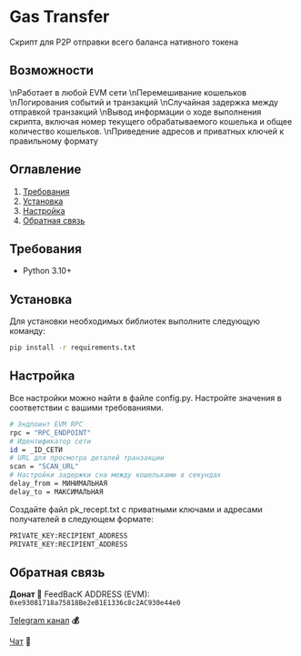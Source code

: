# Gas Transfer
Скрипт для P2P отправки всего баланса нативного токена

## Возможности
\nРаботает в любой EVM сети
\nПеремешивание кошельков
\nЛогирования событий и транзакций 
\nСлучайная задержка между отправкой транзакций
\nВывод информации о ходе выполнения скрипта, включая номер текущего обрабатываемого кошелька и общее количество кошельков.
\nПриведение адресов и приватных ключей к правильному формату

## Оглавление
1. [Требования](#требования)
2. [Установка](#установка)
3. [Настройка](#настройка)
4. [Обратная связь](#обратная-связь)

## Требования <a name="требования"></a>
- Python 3.10+

## Установка <a name="установка"></a>
Для установки необходимых библиотек выполните следующую команду:
```bash
pip install -r requirements.txt
```

## Настройка <a name="настройка"></a>
Все настройки можно найти в файле config.py. Настройте значения в соответствии с вашими требованиями.
```bash
# Эндпоинт EVM RPC
rpc = "RPC_ENDPOINT"
# Идентификатор сети
id = _ID_СЕТИ
# URL для просмотра деталей транзакции
scan = "SCAN_URL"
# Настройки задержки сна между кошельками в секундах
delay_from = МИНИМАЛЬНАЯ
delay_to = МАКСИМАЛЬНАЯ
```
Создайте файл pk_recept.txt с приватными ключами и адресами получателей в следующем формате:
```bash
PRIVATE_KEY:RECIPIENT_ADDRESS
PRIVATE_KEY:RECIPIENT_ADDRESS
```

## Обратная связь <a name="обратная-связь"></a>
**Донат 🍩**
FeedBacK ADDRESS (EVM): `0xe93081718a75818Be2eB1E1336c8c2AC930e44e0`

[Telegram канал](https://t.me/MyKlondike) **💰**

[Чат](https://t.me/Klondike_Talks) **🗿**
